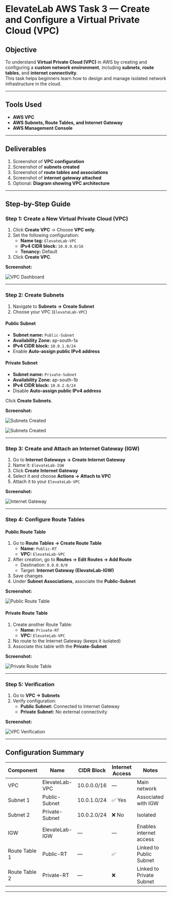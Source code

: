 # ElevateLab AWS Task 3 — Create and Configure a Virtual Private Cloud (VPC)

## Objective
To understand **Virtual Private Cloud (VPC)** in AWS by creating and configuring a **custom network environment**, including **subnets**, **route tables**, and **internet connectivity**.  
This task helps beginners learn how to design and manage isolated network infrastructure in the cloud.

---

## Tools Used
- **AWS VPC**  
- **AWS Subnets, Route Tables, and Internet Gateway**  
- **AWS Management Console**  

---

## Deliverables
1. Screenshot of **VPC configuration**  
2. Screenshot of **subnets created**  
3. Screenshot of **route tables and associations**  
4. Screenshot of **internet gateway attached**  
5. Optional: **Diagram showing VPC architecture**

---

## Step-by-Step Guide

### Step 1: Create a New Virtual Private Cloud (VPC)
1. Click **Create VPC** → Choose **VPC only**.  
2. Set the following configuration:
   - **Name tag:** `ElevateLab-VPC`  
   - **IPv4 CIDR block:** `10.0.0.0/16`  
   - **Tenancy:** Default  
3. Click **Create VPC**.

**Screenshot:**

![VPC Dashboard](Assets/VPC-Dashboard.png)

---

### Step 2: Create Subnets

1. Navigate to **Subnets → Create Subnet**  
2. Choose your VPC (`ElevateLab-VPC`)  

#### Public Subnet
* **Subnet name:** `Public-Subnet`  
* **Availability Zone:** ap-south-1a  
* **IPv4 CIDR block:** `10.0.1.0/24`  
* Enable **Auto-assign public IPv4 address**  

#### Private Subnet
* **Subnet name:** `Private-Subnet`  
* **Availability Zone:** ap-south-1b  
* **IPv4 CIDR block:** `10.0.2.0/24`  
* Disable **Auto-assign public IPv4 address**  

Click **Create Subnets**.

**Screenshot:** 

![Subnets Created](Assets/SubnetsPublic.png)

![Subnets Created](Assets/SubnetsPvt.png)

---

### Step 3: Create and Attach an Internet Gateway (IGW)
1. Go to **Internet Gateways → Create Internet Gateway**  
2. Name it: `ElevateLab-IGW`  
3. Click **Create Internet Gateway**  
4. Select it and choose **Actions → Attach to VPC**  
5. Attach it to your `ElevateLab-VPC`

**Screenshot:**  

![Internet Gateway](Assets/Internet-Gateway.png)

---

### Step 4: Configure Route Tables

#### Public Route Table
1. Go to **Route Tables → Create Route Table**  
   - **Name:** `Public-RT`  
   - **VPC:** `ElevateLab-VPC`  
2. After creation, go to **Routes → Edit Routes → Add Route**  
   - Destination: `0.0.0.0/0`  
   - Target: **Internet Gateway (ElevateLab-IGW)**  
3. Save changes  
4. Under **Subnet Associations**, associate the **Public-Subnet**  

**Screenshot:**

![Public Route Table](Assets/Public-Route-Table.png)

#### Private Route Table
1. Create another Route Table:  
   - **Name:** `Private-RT`  
   - **VPC:** `ElevateLab-VPC`  
2. No route to the Internet Gateway (keeps it isolated)  
3. Associate this table with the **Private-Subnet**  

**Screenshot:**  

![Private Route Table](Assets/Private-Route-Table.png)

---

### Step 5: Verification
1. Go to **VPC → Subnets**  
2. Verify configuration:  
   * **Public Subnet:** Connected to Internet Gateway  
   * **Private Subnet:** No external connectivity  

**Screenshot:**  

![VPC Verification](Assets/VPC-Created.png)

---

## Configuration Summary

| Component     | Name           | CIDR Block  | Internet Access | Notes                    |
| ------------- | -------------- | ----------- | --------------- | ------------------------ |
| VPC           | ElevateLab-VPC | 10.0.0.0/16 | —               | Main network             |
| Subnet 1      | Public-Subnet  | 10.0.1.0/24 | ✅ Yes           | Associated with IGW      |
| Subnet 2      | Private-Subnet | 10.0.2.0/24 | ❌ No            | Isolated                 |
| IGW           | ElevateLab-IGW | —           | —               | Enables internet access  |
| Route Table 1 | Public-RT      | —           | ✅               | Linked to Public Subnet  |
| Route Table 2 | Private-RT     | —           | ❌               | Linked to Private Subnet |

---
